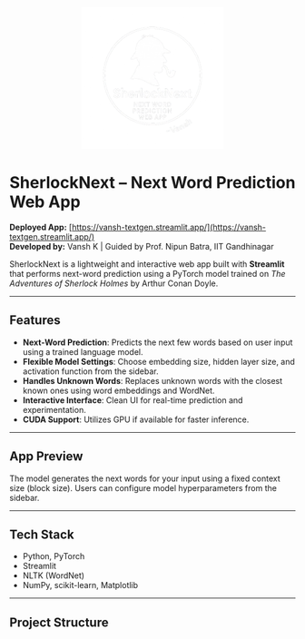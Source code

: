 <p align="center">
  <img src="logo.png" alt="SherlockNext Logo" width="250"/>
</p>

# SherlockNext – Next Word Prediction Web App

**Deployed App:** [https://vansh-textgen.streamlit.app/](https://vansh-textgen.streamlit.app/)  
**Developed by:** Vansh K | Guided by Prof. Nipun Batra, IIT Gandhinagar

SherlockNext is a lightweight and interactive web app built with **Streamlit** that performs next-word prediction using a PyTorch model trained on *The Adventures of Sherlock Holmes* by Arthur Conan Doyle.

---

## Features

- **Next-Word Prediction**: Predicts the next few words based on user input using a trained language model.
- **Flexible Model Settings**: Choose embedding size, hidden layer size, and activation function from the sidebar.
- **Handles Unknown Words**: Replaces unknown words with the closest known ones using word embeddings and WordNet.
- **Interactive Interface**: Clean UI for real-time prediction and experimentation.
- **CUDA Support**: Utilizes GPU if available for faster inference.

---

## App Preview

The model generates the next words for your input using a fixed context size (block size). Users can configure model hyperparameters from the sidebar.

---

## Tech Stack

- Python, PyTorch
- Streamlit
- NLTK (WordNet)
- NumPy, scikit-learn, Matplotlib

---

## Project Structure


